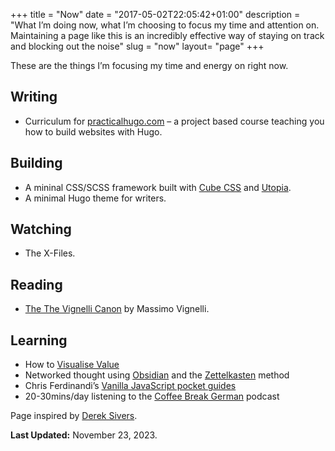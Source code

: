 +++
title = "Now"
date = "2017-05-02T22:05:42+01:00"
description = "What I’m doing now, what I’m choosing to focus my time and attention on. Maintaining a page like this is an incredibly effective way of staying on track and blocking out the noise"
slug = "now"
layout= "page"
+++

These are the things I’m focusing my time and energy on right now.


## Writing
- Curriculum for [practicalhugo.com](https://practicalhugo.com) – a project based course teaching you how to build websites with Hugo.

## Building
- A mininal CSS/SCSS framework built with [Cube CSS](https://cube.fyi/) and [Utopia](https://utopia.fyi/).
- A minimal Hugo theme for writers.

## Watching

- The X-Files.

## Reading
- [The The Vignelli Canon](https://www.goodreads.com/book/show/9180968-the-vignelli-canon) by Massimo Vignelli.

## Learning

- How to [Visualise Value](https://visualizevalue.com/)
- Networked thought using [Obsidian](https://obsidian.md/) and the [Zettelkasten](https://zettelkasten.de/) method
- Chris Ferdinandi’s [Vanilla JavaScript pocket guides](https://vanillajsguides.com/)
- 20-30mins/day listening to the [Coffee Break German](https://coffeebreaklanguages.com/) podcast

Page inspired by [Derek Sivers](https://nownownow.com/about).

**Last Updated:** November 23, 2023.
